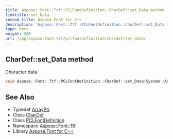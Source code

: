 ```yaml
---
title: Aspose::Font::Ttf::PCLFontDefinition::CharDef::set_Data method
linktitle: set_Data
second_title: Aspose.Font for C++
description: 'Aspose::Font::Ttf::PCLFontDefinition::CharDef::set_Data method. Character data in C++.'
type: docs
weight: 200
url: /cpp/aspose.font.ttf/pclfontdefinition/chardef/set_data/
---
```

## CharDef::set_Data method


Character data.

```cpp
void Aspose::Font::Ttf::PCLFontDefinition::CharDef::set_Data(System::ArrayPtr<uint8_t> value)
```

## See Also

* Typedef [ArrayPtr](../../../../system/arrayptr/)
* Class [CharDef](../)
* Class [PCLFontDefinition](../../)
* Namespace [Aspose::Font::Ttf](../../../)
* Library [Aspose.Font for C++](../../../../)
